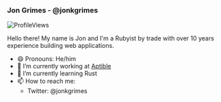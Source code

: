 ### Jon Grimes - @jonkgrimes

![ProfileViews](https://immense-hollows-40381.herokuapp.com/profile.svg)

Hello there! My name is Jon and I'm a Rubyist by trade with over 10 years experience building web applications.

- 😄 Pronouns: He/him
- 🔭 I’m currently working at [Aptible](https://www.aptible.com)
- 🌱 I’m currently learning Rust
- 📫 How to reach me:
  - Twitter: @jonkgrimes
